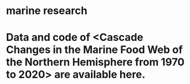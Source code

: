 # marine research
# Data and code of <Cascade Changes in the Marine Food Web of the Northern Hemisphere from 1970 to 2020> are available here.

